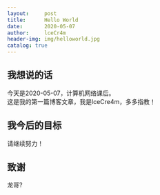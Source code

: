 ```yaml
---
layout:     post
title:      Hello World
date:       2020-05-07
author:     lceCr4m
header-img: img/helloworld.jpg
catalog: true
---
```


## 我想说的话
今天是2020-05-07，计算机网络课后。  
这是我的第一篇博客文章，我是lceCre4m，多多指教！

## 我今后的目标
请继续努力！

## 致谢
龙哥?

